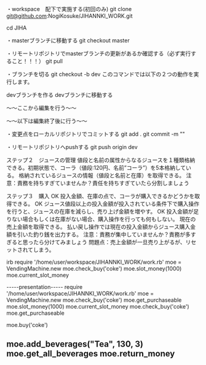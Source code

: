 ・workspace　配下で実施する(初回のみ)
git clone git@github.com:NogiKosuke/JIHANNKI_WORK.git

cd JIHA

・masterブランチに移動する
git checkout master

・リモートリポジトリでmasterブランチの更新があるか確認する（必ず実行すること！！！）
git pull

・ブランチを切る
git checkout -b dev
このコマンドでは以下の２つの動作を実行します。

devブランチを作る
devブランチに移動する

〜〜ここから編集を行う〜〜



〜〜以下は編集終了後に行う〜〜

・変更点をローカルリポジトリでコミットする
git add .
git commit -m ""

・リモートリポジトリへpushする
git push origin dev

ステップ２　ジュースの管理
値段と名前の属性からなるジュースを１種類格納できる。初期状態で、コーラ（値段:120円、名前”コーラ”）を5本格納している。
格納されているジュースの情報（値段と名前と在庫）を取得できる。
注意：責務を持ちすぎていませんか？責任を持ちすぎていたら分割しましょう

ステップ３　購入
OK 投入金額、在庫の点で、コーラが購入できるかどうかを取得できる。 
OK ジュース値段以上の投入金額が投入されている条件下で購入操作を行うと、ジュースの在庫を減らし、売り上げ金額を増やす。
OK 投入金額が足りない場合もしくは在庫がない場合、購入操作を行っても何もしない。
現在の売上金額を取得できる。
払い戻し操作では現在の投入金額からジュース購入金額を引いた釣り銭を出力する。
注意：責務が集中していませんか？責務が多すぎると思ったら分けてみましょう
問題点：売上金額が一旦売り上がるが、リセットされてしまう。


irb
require '/home/user/workspace/JIHANNKI_WORK/work.rb'
 moe = VendingMachine.new
 moe.check_buy('coke')
  moe.slot_money(1000)
  moe.current_slot_money


-----presentation-----
require '/home/user/workspace/JIHANNKI_WORK/work.rb'
 moe = VendingMachine.new
 moe.check_buy('coke')
 moe.get_purchaseable
  moe.slot_money(1000)
  moe.current_slot_money
moe.check_buy('coke')
 moe.get_purchaseable

moe.buy('coke')

moe.add_beverages("Tea", 130, 3)
moe.get_all_beverages 
moe.return_money
---------------------------
